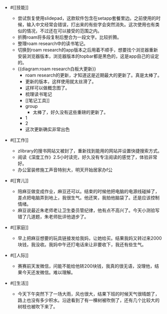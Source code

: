 - #[[技能]]
    - 尝试恢复使用slidepad，这款软件包含在setapp套餐里边。之前使用的时候，输入中文经常会错误，打出来的有些字会突然消失。这次使用也有类似的情况，不过还在可以接受的范围之内。
    - 折腾roam将多段复制后整合为一段文字。比较折腾。
    - 整理roam research中的读书笔记。
    - 切换到roam research的app版本之后用着不顺手，想要找个浏览器重新安装浏览器版本，浏览器版本的topbar都是黑色的，这是app自己的设定的。
    - {{diagram:roam research白板大更新}}
        - roam research的更新，才知道这是近期最大的更新了。真是太棒了。
        - 更新的版本，这样使用就太丝滑了。
        - 这样可以做概念图了。
        - 梳理读书笔记
        - [[笔记工具]]
        - group
            - 太棒了，好久没有这些重磅的更新了。
        - 1
        - 2
        - 这次更新确实非常出色
          
- #[[工作]]
    - zlibrary的搜书网站又被封了，重新找到能用的网站并设置快捷搜索方式。
    - 阅读《深度工作》2.5小时读完，好久没有专注阅读的感觉了，体验非常好。
    - 办公室装修施工声音特别大，明天开始居家办f公
- #[[育儿]]
    - 陪麻豆做变成作业，麻豆还可以。结束的时候他把电脑的电源线碰掉了，差点把电脑弄到地上，我很生气。他还笑，我拍他脑袋了。还是应该控制情绪。
    - 麻豆说最近朱老师老让卫生委员管纪律，他有点不高兴了。今天小测验写错了几道题，朱老师批评他退步了。
- #[[家庭]]
    - 早上把麻豆想要的玩具链接发给我妈，让她给买。结果我妈又转过来2000块钱，我没收。我妈中午还打电话来让非要收下，我还有些生气。
- #[[人际]]
    - 赛赛前天发微信，问能不能给他转200块钱，我真的很无语，没理他，结果今天还发微信。难以理解。
- #[[生活]]
    - 今天下午突然下了一场大雨，风也很大，结果下班的时候天气很晴朗了，路上也没有多少积水。沿途看到了有一棵树被吹倒了，还有几个比较大的树枝也被吹下来了。

